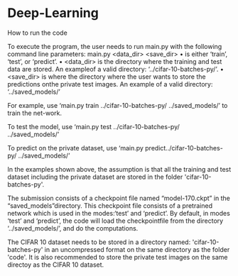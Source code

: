 # Deep-Learning

How to run the code

To execute the program, the user needs to run main.py with the following command line parameters: main.py <mode> <data_dir> <save_dir>
• <mode> is either ‘train’, ‘test’, or ‘predict’.
• <data_dir> is the directory where the training and test data are stored. An exampleof a valid directory: ‘../cifar-10-batches-py/’. 
• <save_dir> is where the directory where the user wants to store the predictions onthe private test images. An example of a valid directory: ‘../saved_models/’

For example, use ‘main.py train ../cifar-10-batches-py/ ../saved_models/’ to train the net-work.

To test the model, use ‘main.py test ../cifar-10-batches-py/ ../saved_models/’

To predict on the private dataset, use ‘main.py predict../cifar-10-batches-py/ ../saved_models/’

In the examples shown above, the assumption is that all the training and test dataset including the private dataset are stored in the folder  'cifar-10-batches-py'.

The submission consists of a checkpoint file named “model-170.ckpt” in the “saved_models”directory.
This checkpoint file consists of a pretrained network which is used in the modes:‘test’ and ‘predict’. 
By default, in modes ‘test’ and ‘predict’, the code will load the checkpointfile from the directory ‘../saved_models/’, and do the computations.

The CIFAR 10 dataset needs to be stored in a directory named: 'cifar-10-batches-py' in an uncompressed format on the same directory as the folder 'code'.
It is also recommended to store the private test images on the same directoy as the CIFAR 10 dataset.
